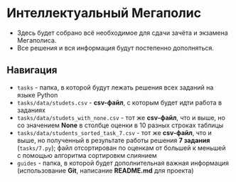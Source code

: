 # Интеллектуальный Мегаполис

- Здесь будет собрано всё необходимое для сдачи зачёта и экзамена Мегаполиса.
- Все решения и вся информация будут постепенно дополняться.

## Навигация

- `tasks` - папка, в которой будут лежать решения всех заданий на языке Python
- `tasks/data/studets.csv` - **csv-файл**, с которым будет идти работа в заданиях
- `tasks/data/studets_with_none.csv` - тот же **csv-файл**, что и выше, но со значением **None** в столбце оценки в 10 разных строках таблицы
- `tasks/data/students_sorted_task_7.csv` - тот же **csv-файл**, что и выше, но полученный в результате работы решения **7 задания** (`tasks/7.py`); файл отсортирован по оценкам от большей к меньшей с помощью алгоритма сортировкм слиянием
- `guides` - папка, в которой будет дополнительная важная информация (использование **Git**, написание **README.md** для проекта)
